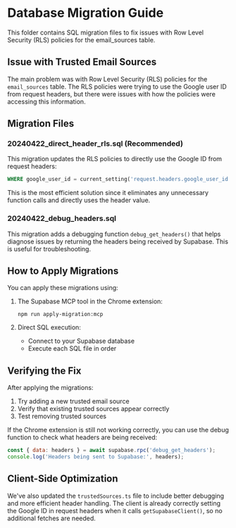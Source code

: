 # Database Migration Guide

This folder contains SQL migration files to fix issues with Row Level Security (RLS) policies for the email_sources table.

## Issue with Trusted Email Sources

The main problem was with Row Level Security (RLS) policies for the `email_sources` table. The RLS policies were trying to use the Google user ID from request headers, but there were issues with how the policies were accessing this information.

## Migration Files

### 20240422_direct_header_rls.sql (Recommended)

This migration updates the RLS policies to directly use the Google ID from request headers:
```sql
WHERE google_user_id = current_setting('request.headers.google_user_id'::text, true)
```

This is the most efficient solution since it eliminates any unnecessary function calls and directly uses the header value.

### 20240422_debug_headers.sql

This migration adds a debugging function `debug_get_headers()` that helps diagnose issues by returning the headers being received by Supabase. This is useful for troubleshooting.

## How to Apply Migrations

You can apply these migrations using:

1. The Supabase MCP tool in the Chrome extension:
   ```
   npm run apply-migration:mcp
   ```

2. Direct SQL execution:
   - Connect to your Supabase database
   - Execute each SQL file in order

## Verifying the Fix

After applying the migrations:

1. Try adding a new trusted email source
2. Verify that existing trusted sources appear correctly
3. Test removing trusted sources

If the Chrome extension is still not working correctly, you can use the debug function to check what headers are being received:

```javascript
const { data: headers } = await supabase.rpc('debug_get_headers');
console.log('Headers being sent to Supabase:', headers);
```

## Client-Side Optimization

We've also updated the `trustedSources.ts` file to include better debugging and more efficient header handling. The client is already correctly setting the Google ID in request headers when it calls `getSupabaseClient()`, so no additional fetches are needed. 